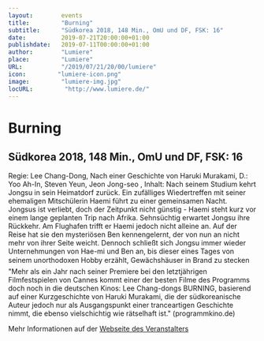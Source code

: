 ```yaml
---
layout:        events
title:         "Burning"
subtitle:      "Südkorea 2018, 148 Min., OmU und DF, FSK: 16"
date:          2019-07-21T20:00:00+01:00
publishdate:   2019-07-11T00:00:00+01:00
author:        "Lumiere"
place:         "Lumiere"
URL:           "/2019/07/21/20/00/lumiere"
icon:         "lumiere-icon.png"
image:         "lumiere-img.jpg"
locURL:         "http://www.lumiere.de/"
---
```


Burning
===========

Südkorea 2018, 148 Min., OmU und DF, FSK: 16
-----------

Regie: Lee Chang-Dong, Nach einer Geschichte von Haruki Murakami, D.: Yoo Ah-In, Steven Yeun, Jeon Jong-seo , Inhalt: Nach seinem Studium kehrt Jongsu in sein Heimatdorf zurück. Ein zufälliges Wiedertreffen mit seiner ehemaligen Mitschülerin Haemi führt zu einer gemeinsamen Nacht. Jongsus ist verliebt, doch der Zeitpunkt nicht günstig - Haemi steht kurz vor einem lange geplanten Trip nach Afrika. Sehnsüchtig erwartet Jongsu ihre Rückkehr. Am Flughafen trifft er Haemi jedoch nicht alleine an. Auf der Reise hat sie den mysteriösen Ben kennengelernt, der von nun an nicht mehr von ihrer Seite weicht. Dennoch schließt sich Jongsu immer wieder Unternehmungen von Hae-mi und Ben an, bis dieser eines Tages von seinem unorthodoxen Hobby erzählt, Gewächshäuser in Brand zu stecken "Mehr als ein Jahr nach seiner Premiere bei den letztjährigen Filmfestspielen von Cannes kommt einer der besten Filme des Programms doch noch in die deutschen Kinos: Lee Chang-dongs BURNING, basierend auf einer Kurzgeschichte von Haruki Murakami, die der südkoreanische Auteur jedoch nur als Ausgangspunkt einer tranceartigen Geschichte nimmt, die ebenso vielschichtig wie rätselhaft ist." (programmkino.de)

Mehr Informationen auf der [Webseite des Veranstalters](http://www.lumiere.de/19/07/burning.htm)
